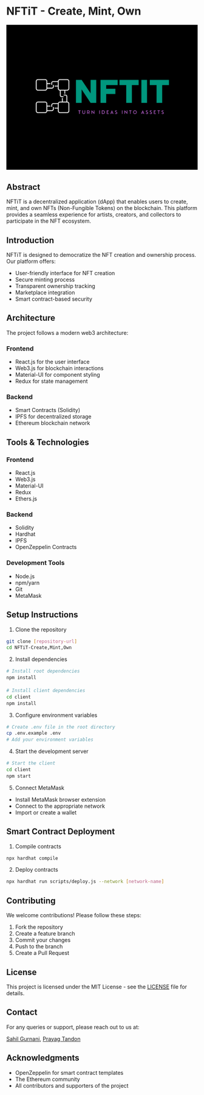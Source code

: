 # NFTiT - Create, Mint, Own

![NFTiT Logo](logo/shared-image.png)

## Abstract

NFTiT is a decentralized application (dApp) that enables users to create, mint, and own NFTs (Non-Fungible Tokens) on the blockchain. This platform provides a seamless experience for artists, creators, and collectors to participate in the NFT ecosystem.

## Introduction

NFTiT is designed to democratize the NFT creation and ownership process. Our platform offers:

- User-friendly interface for NFT creation
- Secure minting process
- Transparent ownership tracking
- Marketplace integration
- Smart contract-based security

## Architecture

The project follows a modern web3 architecture:

### Frontend

- React.js for the user interface
- Web3.js for blockchain interactions
- Material-UI for component styling
- Redux for state management

### Backend

- Smart Contracts (Solidity)
- IPFS for decentralized storage
- Ethereum blockchain network

## Tools & Technologies

### Frontend

- React.js
- Web3.js
- Material-UI
- Redux
- Ethers.js

### Backend

- Solidity
- Hardhat
- IPFS
- OpenZeppelin Contracts

### Development Tools

- Node.js
- npm/yarn
- Git
- MetaMask

## Setup Instructions

1. Clone the repository

```bash
git clone [repository-url]
cd NFTiT-Create,Mint,Own
```

2. Install dependencies

```bash
# Install root dependencies
npm install

# Install client dependencies
cd client
npm install
```

3. Configure environment variables

```bash
# Create .env file in the root directory
cp .env.example .env
# Add your environment variables
```

4. Start the development server

```bash
# Start the client
cd client
npm start
```

5. Connect MetaMask

- Install MetaMask browser extension
- Connect to the appropriate network
- Import or create a wallet

## Smart Contract Deployment

1. Compile contracts

```bash
npx hardhat compile
```

2. Deploy contracts

```bash
npx hardhat run scripts/deploy.js --network [network-name]
```

## Contributing

We welcome contributions! Please follow these steps:

1. Fork the repository
2. Create a feature branch
3. Commit your changes
4. Push to the branch
5. Create a Pull Request

## License

This project is licensed under the MIT License - see the [LICENSE](LICENSE) file for details.

## Contact

For any queries or support, please reach out to us at:

[Sahil Gurnani](sahilgurnani20@gmail.com),
[Prayag Tandon](prayagtandon2010@gmail.com)

## Acknowledgments

- OpenZeppelin for smart contract templates
- The Ethereum community
- All contributors and supporters of the project
